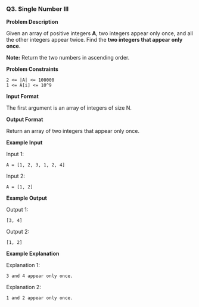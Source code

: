 ### Q3. Single Number III

**Problem Description**

Given an array of positive integers **A**, two integers appear only once, and all the other integers appear twice. Find the **two integers that appear only once**.

**Note:** Return the two numbers in ascending order.

**Problem Constraints**

```
2 <= |A| <= 100000
1 <= A[i] <= 10^9
```

**Input Format**

The first argument is an array of integers of size N.

**Output Format**

Return an array of two integers that appear only once.

**Example Input**

Input 1:
```
A = [1, 2, 3, 1, 2, 4]
```

Input 2:
```
A = [1, 2]
```

**Example Output**

Output 1:
```
[3, 4]
```

Output 2:
```
[1, 2]
```

**Example Explanation**

Explanation 1:
```
3 and 4 appear only once.
```

Explanation 2:
```
1 and 2 appear only once.
```